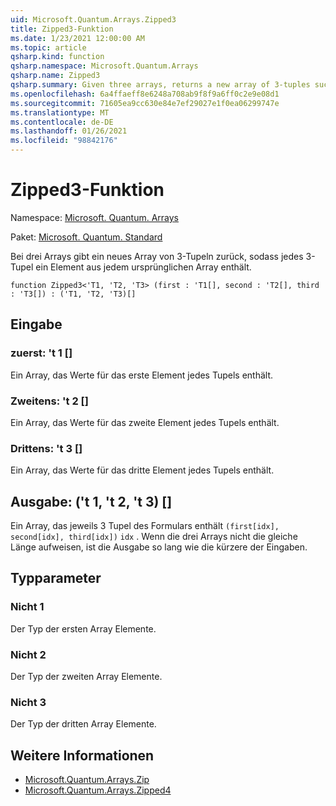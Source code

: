 ```yaml
---
uid: Microsoft.Quantum.Arrays.Zipped3
title: Zipped3-Funktion
ms.date: 1/23/2021 12:00:00 AM
ms.topic: article
qsharp.kind: function
qsharp.namespace: Microsoft.Quantum.Arrays
qsharp.name: Zipped3
qsharp.summary: Given three arrays, returns a new array of 3-tuples such that each 3-tuple contains an element from each original array.
ms.openlocfilehash: 6a4ffaeff8e6248a708ab9f8f9a6ff0c2e9e08d1
ms.sourcegitcommit: 71605ea9cc630e84e7ef29027e1f0ea06299747e
ms.translationtype: MT
ms.contentlocale: de-DE
ms.lasthandoff: 01/26/2021
ms.locfileid: "98842176"
---
```

# <a name="zipped3-function"></a>Zipped3-Funktion

Namespace: [Microsoft. Quantum. Arrays](xref:Microsoft.Quantum.Arrays)

Paket: [Microsoft. Quantum. Standard](https://nuget.org/packages/Microsoft.Quantum.Standard)


Bei drei Arrays gibt ein neues Array von 3-Tupeln zurück, sodass jedes 3-Tupel ein Element aus jedem ursprünglichen Array enthält.

```qsharp
function Zipped3<'T1, 'T2, 'T3> (first : 'T1[], second : 'T2[], third : 'T3[]) : ('T1, 'T2, 'T3)[]
```


## <a name="input"></a>Eingabe

### <a name="first--t1"></a>zuerst: 't 1 []

Ein Array, das Werte für das erste Element jedes Tupels enthält.


### <a name="second--t2"></a>Zweitens: 't 2 []

Ein Array, das Werte für das zweite Element jedes Tupels enthält.


### <a name="third--t3"></a>Drittens: 't 3 []

Ein Array, das Werte für das dritte Element jedes Tupels enthält.



## <a name="output--t1t2t3"></a>Ausgabe: ('t 1, 't 2, 't 3) []

Ein Array, das jeweils 3 Tupel des Formulars enthält `(first[idx], second[idx], third[idx])` `idx` . Wenn die drei Arrays nicht die gleiche Länge aufweisen, ist die Ausgabe so lang wie die kürzere der Eingaben.

## <a name="type-parameters"></a>Typparameter

### <a name="t1"></a>Nicht 1

Der Typ der ersten Array Elemente.
### <a name="t2"></a>Nicht 2

Der Typ der zweiten Array Elemente.
### <a name="t3"></a>Nicht 3

Der Typ der dritten Array Elemente.

## <a name="see-also"></a>Weitere Informationen

- [Microsoft.Quantum.Arrays.Zip](xref:Microsoft.Quantum.Arrays.Zipped)
- [Microsoft.Quantum.Arrays.Zipped4](xref:Microsoft.Quantum.Arrays.Zipped4)